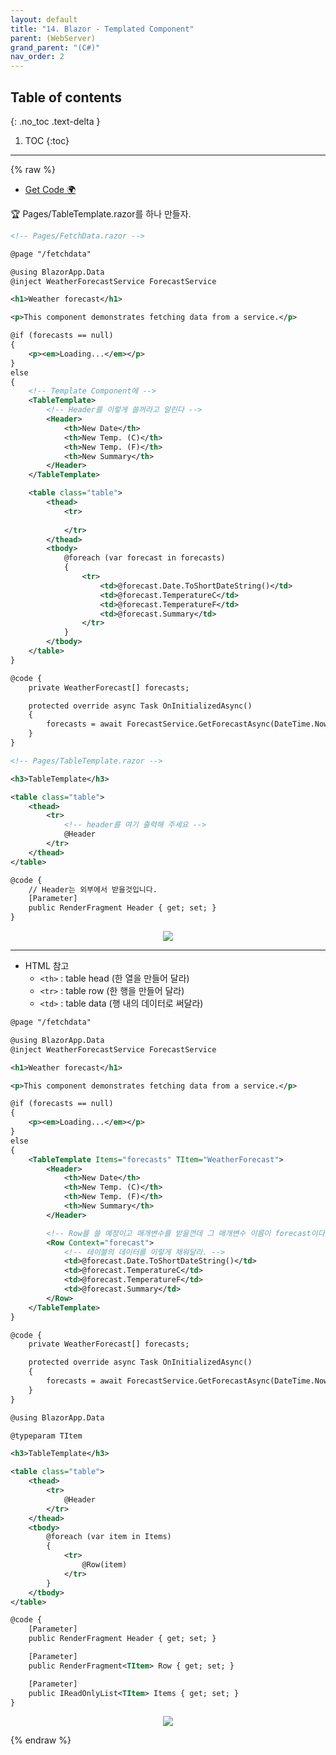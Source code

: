 ```yaml
---
layout: default
title: "14. Blazor - Templated Component"
parent: (WebServer)
grand_parent: "(C#)"
nav_order: 2
---
```


## Table of contents
{: .no_toc .text-delta }

1. TOC
{:toc}

---

{% raw %}

* [Get Code 🌍](https://github.com/EasyCoding-7/AspNetTutorial/tree/14.Templated)

🏆 Pages/TableTemplate.razor를 하나 만들자.

```xml
<!-- Pages/FetchData.razor -->

@page "/fetchdata"

@using BlazorApp.Data
@inject WeatherForecastService ForecastService

<h1>Weather forecast</h1>

<p>This component demonstrates fetching data from a service.</p>

@if (forecasts == null)
{
    <p><em>Loading...</em></p>
}
else
{
    <!-- Template Component에 -->
    <TableTemplate>
        <!-- Header를 이렇게 쓸꺼라고 알린다 -->
        <Header>
            <th>New Date</th>
            <th>New Temp. (C)</th>
            <th>New Temp. (F)</th>
            <th>New Summary</th>
        </Header>
    </TableTemplate>

    <table class="table">
        <thead>
            <tr>
                
            </tr>
        </thead>
        <tbody>
            @foreach (var forecast in forecasts)
            {
                <tr>
                    <td>@forecast.Date.ToShortDateString()</td>
                    <td>@forecast.TemperatureC</td>
                    <td>@forecast.TemperatureF</td>
                    <td>@forecast.Summary</td>
                </tr>
            }
        </tbody>
    </table>
}

@code {
    private WeatherForecast[] forecasts;

    protected override async Task OnInitializedAsync()
    {
        forecasts = await ForecastService.GetForecastAsync(DateTime.Now);
    }
}
```

```xml
<!-- Pages/TableTemplate.razor -->

<h3>TableTemplate</h3>

<table class="table">
    <thead>
        <tr>
            <!-- header를 여기 출력해 주세요 -->
            @Header
        </tr>
    </thead>
</table>

@code {
    // Header는 외부에서 받을것입니다.
    [Parameter]
    public RenderFragment Header { get; set; }
}
```

<p align="center">
  <img src="https://taehyungs-programming-blog.github.io/blog/assets/images/csharp/webserver/web-14-1.png"/>
</p>

---

* HTML 참고
    * `<th>` : table head (한 열을 만들어 달라)
    * `<tr>` : table row (한 행을 만들어 달라)
    * `<td>` : table data (행 내의 데이터로 써달라)

```xml
@page "/fetchdata"

@using BlazorApp.Data
@inject WeatherForecastService ForecastService

<h1>Weather forecast</h1>

<p>This component demonstrates fetching data from a service.</p>

@if (forecasts == null)
{
    <p><em>Loading...</em></p>
}
else
{
    <TableTemplate Items="forecasts" TItem="WeatherForecast">
        <Header>
            <th>New Date</th>
            <th>New Temp. (C)</th>
            <th>New Temp. (F)</th>
            <th>New Summary</th>
        </Header>

        <!-- Row를 쓸 예정이고 매개변수를 받을껀데 그 매개변수 이름이 forecast이다. -->
        <Row Context="forecast">
            <!-- 테이블의 데이터를 이렇게 채워달라. -->
            <td>@forecast.Date.ToShortDateString()</td>
            <td>@forecast.TemperatureC</td>
            <td>@forecast.TemperatureF</td>
            <td>@forecast.Summary</td>
        </Row>
    </TableTemplate>
}

@code {
    private WeatherForecast[] forecasts;

    protected override async Task OnInitializedAsync()
    {
        forecasts = await ForecastService.GetForecastAsync(DateTime.Now);
    }
}
```

```xml
@using BlazorApp.Data

@typeparam TItem

<h3>TableTemplate</h3>

<table class="table">
    <thead>
        <tr>
            @Header
        </tr>
    </thead>
    <tbody>
        @foreach (var item in Items)
        {
            <tr>
                @Row(item)
            </tr>
        }
    </tbody>
</table>

@code {
    [Parameter]
    public RenderFragment Header { get; set; }

    [Parameter]
    public RenderFragment<TItem> Row { get; set; }

    [Parameter]
    public IReadOnlyList<TItem> Items { get; set; }
}
```

<p align="center">
  <img src="https://taehyungs-programming-blog.github.io/blog/assets/images/csharp/webserver/web-14-2.png"/>
</p>

{% endraw %}